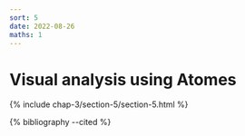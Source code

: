```yaml
---
sort: 5
date: 2022-08-26
maths: 1
---
```


# Visual analysis using Atomes

{% include chap-3/section-5/section-5.html %}

{% bibliography --cited %}
